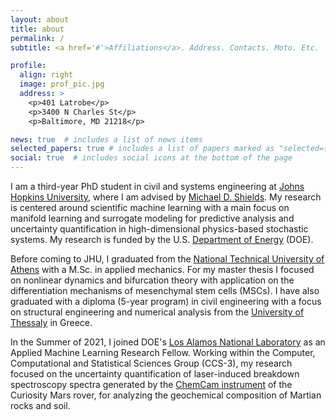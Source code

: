 ```yaml
---
layout: about
title: about
permalink: /
subtitle: <a href='#'>Affiliations</a>. Address. Contacts. Moto. Etc.

profile:
  align: right
  image: prof_pic.jpg
  address: >
    <p>401 Latrobe</p>
    <p>3400 N Charles St</p>
    <p>Baltimore, MD 21218</p>

news: true  # includes a list of news items
selected_papers: true # includes a list of papers marked as "selected={true}"
social: true  # includes social icons at the bottom of the page
---
```


I am a third-year PhD student in civil and systems engineering at [Johns Hopkins University](https://www.jhu.edu/), where I am advised by [Michael D. Shields](https://engineering.jhu.edu/case/faculty/michael-d-shields/). My research is centered around scientific machine learning with a main focus on manifold learning and surrogate modeling for predictive analysis and uncertainty quantification in high-dimensional physics-based stochastic systems. My research is funded by the U.S. [Department of Energy](https://www.energy.gov/) (DOE). 

Before coming to JHU, I graduated from the [National Technical University of Athens](https://www.ntua.gr/en/) with a M.Sc. in applied mechanics. For my master thesis I focused on nonlinear dynamics and bifurcation theory with application on the differentiation mechanisms of mesenchymal stem cells (MSCs). I have also graduated with a diploma (5-year program) in civil engineering with a focus on structural engineering and numerical analysis from the [University of Thessaly](https://www.uth.gr/) in Greece.

In the Summer of 2021, I joined DOE's [Los Alamos National Laboratory](https://www.lanl.gov/) as an Applied Machine Learning Research Fellow. Working within the Computer, Computational and Statistical Sciences Group (CCS-3), my research focused on the uncertainty quantification of laser-induced breakdown spectroscopy spectra  generated by the [ChemCam instrument]( https://mars.nasa.gov/msl/spacecraft/instruments/chemcam/) of the Curiosity Mars rover, for analyzing the geochemical composition of Martian rocks and soil.
